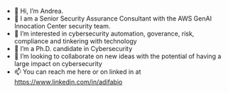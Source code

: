 - 👋 Hi, I’m Andrea.
- 🏢 I am a Senior Security Assurance Consultant with the AWS GenAI Innocation Center security team.
- 👀 I’m interested in cybersecurity automation, goverance, risk, compliance and tinkering with technology
- 🌱 I’m a Ph.D. candidate in Cybersecurity
- 💞️ I’m looking to collaborate on new ideas with the potential of having a large impact on cybersecurity
- 📫 You can reach me here or on linked in at https://www.linkedin.com/in/adifabio

<!---
sectoramen/sectoramen is a ✨ special ✨ repository because its `README.md` (this file) appears on your GitHub profile.
You can click the Preview link to take a look at your changes.
--->
